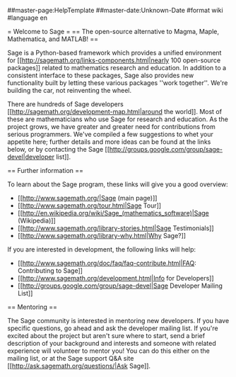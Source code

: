 ##master-page:HelpTemplate
##master-date:Unknown-Date
#format wiki
#language en

= Welcome to Sage =
== The open-source alternative to Magma, Maple, Mathematica, and MATLAB! ==

Sage is a Python-based framework which provides a unified environment for [[http://sagemath.org/links-components.html|nearly 100 open-source packages]] related to mathematics research and education.  In addition to a consistent interface to these packages, Sage also provides new functionality built by letting these various packages ''work together''.  We're building the car, not reinventing the wheel.
 
There are hundreds of Sage developers [[http://sagemath.org/development-map.html|around the world]].  Most of these are mathematicians who use Sage for research and education.  As the project grows, we have greater and greater need for contributions from serious programmers.  We've compiled a few suggestions to whet your appetite here; further details and more ideas can be found at the links below, or by contacting the Sage [[http://groups.google.com/group/sage-devel|developer list]].

== Further information ==

To learn about the Sage program, these links will give you a good overview:

 * [[http://www.sagemath.org/|Sage (main page)]]
 * [[http://www.sagemath.org/tour.html|Sage Tour]]
 * [[http://en.wikipedia.org/wiki/Sage_(mathematics_software)|Sage (Wikipedia)]]
 * [[http://www.sagemath.org/library-stories.html|Sage Testimonials]]
 * [[http://www.sagemath.org/library-why.html|Why Sage?]]

If you are interested in development, the following links will help:

 * [[http://www.sagemath.org/doc/faq/faq-contribute.html|FAQ: Contributing to Sage]]
 * [[http://www.sagemath.org/development.html|Info for Developers]]
 * [[http://groups.google.com/group/sage-devel|Sage Developer Mailing List]]

== Mentoring ==

The Sage community is interested in mentoring new developers.  If you have specific questions, go ahead and ask the developer mailing list.  If you're excited about the project but aren't sure where to start, send a brief description of your background and interests and someone with related experience will volunteer to mentor you!  You can do this either on the mailing list, or at the Sage support Q&A site [[http://ask.sagemath.org/questions/|Ask Sage]].
